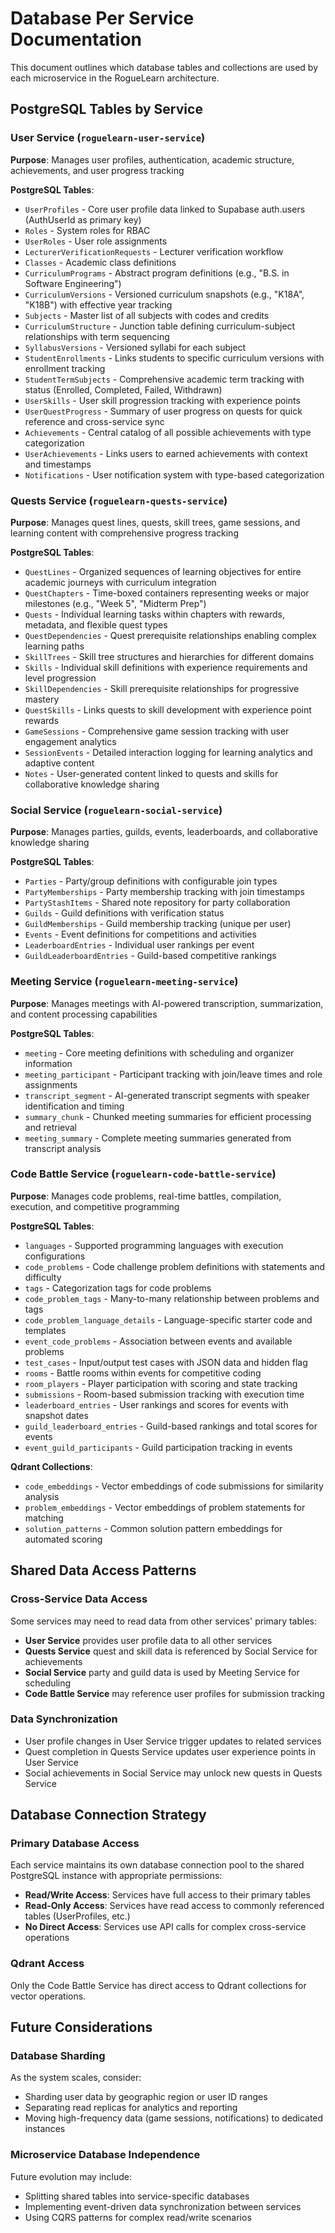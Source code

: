 # **Database Per Service Documentation**

This document outlines which database tables and collections are used by each microservice in the RogueLearn architecture.

## **PostgreSQL Tables by Service**

### **User Service** (`roguelearn-user-service`)
**Purpose**: Manages user profiles, authentication, academic structure, achievements, and user progress tracking

**PostgreSQL Tables**:
- `UserProfiles` - Core user profile data linked to Supabase auth.users (AuthUserId as primary key)
- `Roles` - System roles for RBAC
- `UserRoles` - User role assignments
- `LecturerVerificationRequests` - Lecturer verification workflow
- `Classes` - Academic class definitions
- `CurriculumPrograms` - Abstract program definitions (e.g., "B.S. in Software Engineering")
- `CurriculumVersions` - Versioned curriculum snapshots (e.g., "K18A", "K18B") with effective year tracking
- `Subjects` - Master list of all subjects with codes and credits
- `CurriculumStructure` - Junction table defining curriculum-subject relationships with term sequencing
- `SyllabusVersions` - Versioned syllabi for each subject
- `StudentEnrollments` - Links students to specific curriculum versions with enrollment tracking
- `StudentTermSubjects` - Comprehensive academic term tracking with status (Enrolled, Completed, Failed, Withdrawn)
- `UserSkills` - User skill progression tracking with experience points
- `UserQuestProgress` - Summary of user progress on quests for quick reference and cross-service sync
- `Achievements` - Central catalog of all possible achievements with type categorization
- `UserAchievements` - Links users to earned achievements with context and timestamps
- `Notifications` - User notification system with type-based categorization

### **Quests Service** (`roguelearn-quests-service`)
**Purpose**: Manages quest lines, quests, skill trees, game sessions, and learning content with comprehensive progress tracking

**PostgreSQL Tables**:
- `QuestLines` - Organized sequences of learning objectives for entire academic journeys with curriculum integration
- `QuestChapters` - Time-boxed containers representing weeks or major milestones (e.g., "Week 5", "Midterm Prep")
- `Quests` - Individual learning tasks within chapters with rewards, metadata, and flexible quest types
- `QuestDependencies` - Quest prerequisite relationships enabling complex learning paths
- `SkillTrees` - Skill tree structures and hierarchies for different domains
- `Skills` - Individual skill definitions with experience requirements and level progression
- `SkillDependencies` - Skill prerequisite relationships for progressive mastery
- `QuestSkills` - Links quests to skill development with experience point rewards
- `GameSessions` - Comprehensive game session tracking with user engagement analytics
- `SessionEvents` - Detailed interaction logging for learning analytics and adaptive content
- `Notes` - User-generated content linked to quests and skills for collaborative knowledge sharing

### **Social Service** (`roguelearn-social-service`)
**Purpose**: Manages parties, guilds, events, leaderboards, and collaborative knowledge sharing

**PostgreSQL Tables**:
- `Parties` - Party/group definitions with configurable join types
- `PartyMemberships` - Party membership tracking with join timestamps
- `PartyStashItems` - Shared note repository for party collaboration
- `Guilds` - Guild definitions with verification status
- `GuildMemberships` - Guild membership tracking (unique per user)
- `Events` - Event definitions for competitions and activities
- `LeaderboardEntries` - Individual user rankings per event
- `GuildLeaderboardEntries` - Guild-based competitive rankings

### **Meeting Service** (`roguelearn-meeting-service`)
**Purpose**: Manages meetings with AI-powered transcription, summarization, and content processing capabilities

**PostgreSQL Tables**:
- `meeting` - Core meeting definitions with scheduling and organizer information
- `meeting_participant` - Participant tracking with join/leave times and role assignments
- `transcript_segment` - AI-generated transcript segments with speaker identification and timing
- `summary_chunk` - Chunked meeting summaries for efficient processing and retrieval
- `meeting_summary` - Complete meeting summaries generated from transcript analysis

### **Code Battle Service** (`roguelearn-code-battle-service`)
**Purpose**: Manages code problems, real-time battles, compilation, execution, and competitive programming

**PostgreSQL Tables**:
- `languages` - Supported programming languages with execution configurations
- `code_problems` - Code challenge problem definitions with statements and difficulty
- `tags` - Categorization tags for code problems
- `code_problem_tags` - Many-to-many relationship between problems and tags
- `code_problem_language_details` - Language-specific starter code and templates
- `event_code_problems` - Association between events and available problems
- `test_cases` - Input/output test cases with JSON data and hidden flag
- `rooms` - Battle rooms within events for competitive coding
- `room_players` - Player participation with scoring and state tracking
- `submissions` - Room-based submission tracking with execution time
- `leaderboard_entries` - User rankings and scores for events with snapshot dates
- `guild_leaderboard_entries` - Guild-based rankings and total scores for events
- `event_guild_participants` - Guild participation tracking in events

**Qdrant Collections**:
- `code_embeddings` - Vector embeddings of code submissions for similarity analysis
- `problem_embeddings` - Vector embeddings of problem statements for matching
- `solution_patterns` - Common solution pattern embeddings for automated scoring

## **Shared Data Access Patterns**

### **Cross-Service Data Access**
Some services may need to read data from other services' primary tables:

- **User Service** provides user profile data to all other services
- **Quests Service** quest and skill data is referenced by Social Service for achievements
- **Social Service** party and guild data is used by Meeting Service for scheduling
- **Code Battle Service** may reference user profiles for submission tracking

### **Data Synchronization**
- User profile changes in User Service trigger updates to related services
- Quest completion in Quests Service updates user experience points in User Service
- Social achievements in Social Service may unlock new quests in Quests Service

## **Database Connection Strategy**

### **Primary Database Access**
Each service maintains its own database connection pool to the shared PostgreSQL instance with appropriate permissions:

- **Read/Write Access**: Services have full access to their primary tables
- **Read-Only Access**: Services have read access to commonly referenced tables (UserProfiles, etc.)
- **No Direct Access**: Services use API calls for complex cross-service operations

### **Qdrant Access**
Only the Code Battle Service has direct access to Qdrant collections for vector operations.

## **Future Considerations**

### **Database Sharding**
As the system scales, consider:
- Sharding user data by geographic region or user ID ranges
- Separating read replicas for analytics and reporting
- Moving high-frequency data (game sessions, notifications) to dedicated instances

### **Microservice Database Independence**
Future evolution may include:
- Splitting shared tables into service-specific databases
- Implementing event-driven data synchronization between services
- Using CQRS patterns for complex read/write scenarios